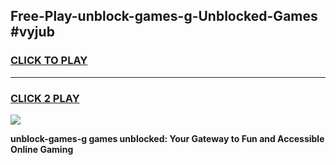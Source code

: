 
## Free-Play-unblock-games-g-Unblocked-Games #vyjub
<h3>
<a href="https://news.freeplayer.one?title=unblock-games-g&ref=8M">CLICK TO PLAY</a></h3>
<hr>

<h3>
<a href="https://news.freeplayer.one?title=unblock-games-g&ref=8M">CLICK 2 PLAY</a>
  
</h3>

<a href="https://news.freeplayer.one?title=unblock-games-g&ref=8M"><img src="https://clearcache.store/games.png"></a>


**unblock-games-g games unblocked: Your Gateway to Fun and Accessible Online Gaming**
